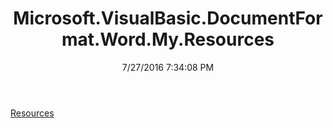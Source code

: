 ﻿---
title: Microsoft.VisualBasic.DocumentFormat.Word.My.Resources
date: 7/27/2016 7:34:08 PM
---

[Resources](T-Microsoft.VisualBasic.DocumentFormat.Word.My.Resources.Resources.html)
